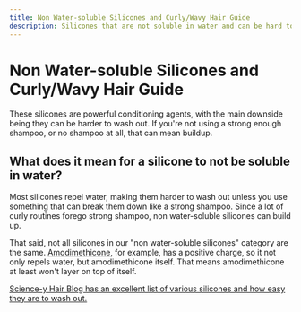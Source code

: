 ```yaml
---
title: Non Water-soluble Silicones and Curly/Wavy Hair Guide
description: Silicones that are not soluble in water and can be hard to wash out
---
```


# Non Water-soluble Silicones and Curly/Wavy Hair Guide

These silicones are powerful conditioning agents, with the main downside being they can be harder to wash out. If you're not using a strong enough shampoo, or no shampoo at all, that can mean buildup.

## What does it mean for a silicone to not be soluble in water?

Most silicones repel water, making them harder to wash out unless you use something that can break them down like a strong shampoo. Since a lot of curly routines forego strong shampoo, non water-soluble silicones can build up.

That said, not all silicones in our "non water-soluble silicones" category are the same. [Amodimethicone](https://labmuffin.com/amodimethicone-my-new-favourite-hair-ingredient/#Selectively_attaches_to_damaged_hair), for example, has a positive charge, so it not only repels water, but amodimethicone itself. That means amodimethicone at least won't layer on top of itself.

[Science-y Hair Blog has an excellent list of various silicones and how easy they are to wash out.](https://science-yhairblog.blogspot.com/2014/04/silicone-ingredient-solubility-list.html)
